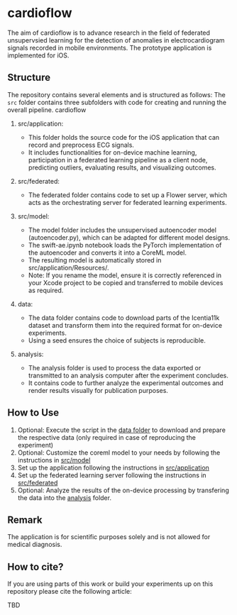 # cardioflow
 
The aim of cardioflow is to advance research in the field of federated unsupervsied learning for the detection of anomalies in electrocardiogram signals recorded in mobile environments. The prototype application is implemented for iOS.

## Structure

The repository contains several elements and is structured as follows:
The ```src``` folder contains three subfolders with code for creating and running the overall pipeline.
cardioflow

1. src/application:
	- This folder holds the source code for the iOS application that can record and preprocess ECG signals.
	- It includes functionalities for on-device machine learning, participation in a federated learning pipeline as a client node, predicting outliers, evaluating results, and visualizing outcomes.
2. src/federated:
	- The federated folder contains code to set up a Flower server, which acts as the orchestrating server for federated learning experiments.
3. src/model:
	- The model folder includes the unsupervised autoencoder model (autoencoder.py), which can be adapted for different model designs.
	- The swift-ae.ipynb notebook loads the PyTorch implementation of the autoencoder and converts it into a CoreML model.
	- The resulting model is automatically stored in src/application/Resources/.
 	- Note: If you rename the model, ensure it is correctly referenced in your Xcode project to be copied and transferred to mobile devices as required.

4. data:
	- The data folder contains code to download parts of the Icentia11k dataset and transform them into the required format for on-device experiments.
 	- Using a seed ensures the choice of subjects is reproducible.

5. analysis:
	- The analysis folder is used to process the data exported or transmitted to an analysis computer after the experiment concludes.
	- It contains code to further analyze the experimental outcomes and render results visually for publication purposes.

## How to Use

1. Optional: Execute the script in the [data folder](./data/) to download and prepare the respective data (only required in case of reproducing the experiment)
2. Optional: Customize the coreml model to your needs by following the instructions in [src/model](src/model/)
3. Set up the application following the instructions in [src/application](src/application/)
4. Set up the federated learning server following the instructions in [src/federated](src/federated/)
5. Optional: Analyze the results of the on-device processing by transfering the data into the [analysis](./analysis/) folder.

## Remark

The application is for scientific purposes solely and is not allowed for medical diagnosis.

## How to cite?

If you are using parts of this work or build your experiments up on this repository please cite the following article:

TBD

